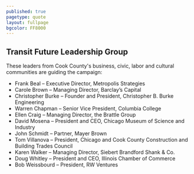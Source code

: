 ```yaml
---
published: true
pagetype: quote
layout: fullpage
bgcolor: FF8000
---
```


## Transit Future Leadership Group

These leaders from Cook County's business, civic, labor and cultural communities are guiding the campaign:


* Frank Beal – Executive Director, Metropolis Strategies
* Carole Brown – Managing Director, Barclay’s Capital
* Christopher Burke – Founder and President, Christopher B. Burke Engineering
* Warren Chapman – Senior Vice President, Columbia College
* Ellen Craig – Managing Director, the Brattle Group
* David Mosena – President and CEO, Chicago Museum of Science and Industry
* John Schmidt – Partner, Mayer Brown
* Tom Villanova – President, Chicago and Cook County Construction and Building Trades Council
* Karen Walker – Managing Director, Siebert Brandford Shank & Co.
* Doug Whitley – President and CEO, Illinois Chamber of Commerce
* Bob Weissbourd – President, RW Ventures